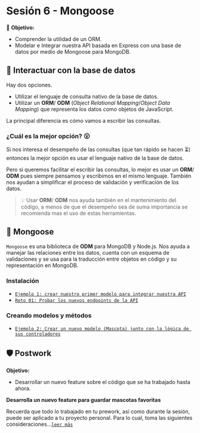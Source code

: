 # Sesión 6 - Mongoose

🎯 **Objetivo:**

- Comprender la utilidad de un ORM. 
- Modelar e Integrar nuestra API basada en Express con una base de datos por medio de Mongoose para MongoDB.

## 📡 Interactuar con la base de datos

Hay dos opciones.

- Utilizar el lenguaje de consulta nativo de la base de datos.
- Utilizar un **ORM**/ **ODM** (*Object Relational Mapping*/*Object Data Mapping*) que representa los datos como objetos de JavaScript.

La principal diferencia es cómo vamos a escribir las consultas.

### ¿Cuál es la mejor opción? 😮

Si nos interesa el desempeño de las consultas (que tan rápido se hacen ⏳) entonces la mejor opción es usar el lenguaje nativo de la base de datos. 

Pero si queremos facilitar el escribir las consultas, lo mejor es usar un **ORM**/ **ODM** pues siempre pensamos y escribimos en el mismo lenguaje. También nos ayudan a simplificar el proceso de validación y verificación de los datos.

> 💡 Usar **ORM**/ **ODM** nos ayuda también en el mantenimiento del código, a menos de que el desempeño sea de suma importancia se recomienda mas el uso de estas herramientas.

## 🦦 Mongoose

`Mongoose` es una biblioteca de **ODM** para MongoDB y Node.js. Nos ayuda a manejar las relaciones entre los datos, cuenta con un esquema de validaciones y se usa para la traducción entre objetos en código y su representación en MongoDB.

### Instalación 

- [`Ejemplo 1: crear nuestro primer modelo para integrar nuestra API`](Ejemplo-01/)
- [`Reto 01: Probar los nuevos endpoints de la API`](Reto-01/#reto-1)

### Creando modelos y métodos

- [`Ejemplo 2: Crear un nuevo modelo (Mascota) junto con la lógica de sus controladores`](Ejemplo-02/)
<!-- - [`Reto 02: Crear el método modificarMascota`](Reto-02/#reto-2) -->
<!-- 
- [`Ejemplo 3: Crear un nuevo modelo (Solicitud) junto con la lógica de sus controladores`](Ejemplo-03/)
- [`Reto 03: Crea el método modificarSolicitud`](Reto-03/#reto-3)


### Probando endpoints

- [`Reto 04: Probando endpoints.`](Reto-04/#reto-4) -->

## 🛡 Postwork

**Objetivo:**

- Desarrollar un nuevo feature sobre el código que se ha trabajado hasta ahora.

**Desarrolla un nuevo feature para guardar mascotas favoritas**

Recuerda que todo lo trabajado en tu prework, así como durante la sesión, puede ser aplicado a tu proyecto personal. Para lo cual, toma las siguientes consideraciones...[`leer más`](Postwork/#postwork)
